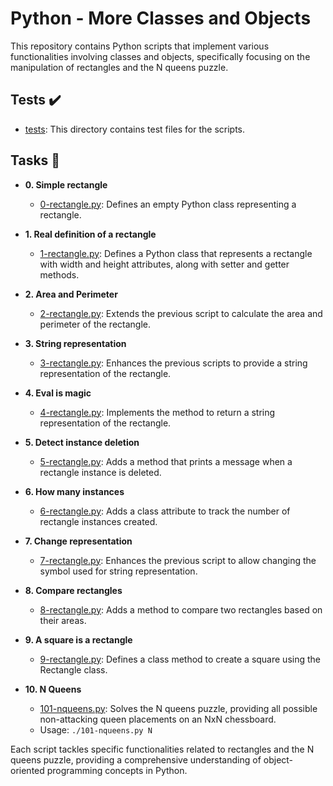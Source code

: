 # Python - More Classes and Objects

This repository contains Python scripts that implement various functionalities involving classes and objects, specifically focusing on the manipulation of rectangles and the N queens puzzle.

## Tests :heavy_check_mark:

* [tests](./tests): This directory contains test files for the scripts.

## Tasks :page_with_curl:

* **0. Simple rectangle**
  * [0-rectangle.py](./0-rectangle.py): Defines an empty Python class representing a rectangle.

* **1. Real definition of a rectangle**
  * [1-rectangle.py](./1-rectangle.py): Defines a Python class that represents a rectangle with width and height attributes, along with setter and getter methods.

* **2. Area and Perimeter**
  * [2-rectangle.py](./2-rectangle.py): Extends the previous script to calculate the area and perimeter of the rectangle.

* **3. String representation**
  * [3-rectangle.py](./3-rectangle.py): Enhances the previous scripts to provide a string representation of the rectangle.

* **4. Eval is magic**
  * [4-rectangle.py](./4-rectangle.py): Implements the method to return a string representation of the rectangle.

* **5. Detect instance deletion**
  * [5-rectangle.py](./5-rectangle.py): Adds a method that prints a message when a rectangle instance is deleted.

* **6. How many instances**
  * [6-rectangle.py](./6-rectangle.py): Adds a class attribute to track the number of rectangle instances created.

* **7. Change representation**
  * [7-rectangle.py](./7-rectangle.py): Enhances the previous script to allow changing the symbol used for string representation.

* **8. Compare rectangles**
  * [8-rectangle.py](./8-rectangle.py): Adds a method to compare two rectangles based on their areas.

* **9. A square is a rectangle**
  * [9-rectangle.py](./9-rectangle.py): Defines a class method to create a square using the Rectangle class.

* **10. N Queens**
  * [101-nqueens.py](./101-nqueens.py): Solves the N queens puzzle, providing all possible non-attacking queen placements on an NxN chessboard.
  * Usage: `./101-nqueens.py N`

Each script tackles specific functionalities related to rectangles and the N queens puzzle, providing a comprehensive understanding of object-oriented programming concepts in Python.